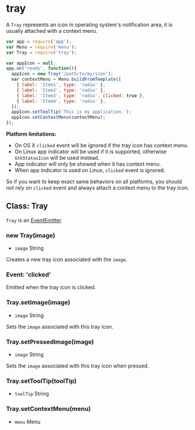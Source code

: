 # tray

A `Tray` represents an icon in operating system's notification area, it is
usually attached with a context menu.

```javascript
var app = require('app');
var Menu = require('menu');
var Tray = require('tray');

var appIcon = null;
app.on('ready', function(){
  appIcon = new Tray('/path/to/my/icon');
  var contextMenu = Menu.buildFromTemplate([
    { label: 'Item1', type: 'radio' },
    { label: 'Item2', type: 'radio' },
    { label: 'Item3', type: 'radio', clicked: true },
    { label: 'Item4', type: 'radio' },
  ]);
  appIcon.setToolTip('This is my application.');
  appIcon.setContextMenu(contextMenu);
});

```

__Platform limitations:__

* On OS X `clicked` event will be ignored if the tray icon has context menu.
* On Linux app indicator will be used if it is supported, otherwise
  `GtkStatusIcon` will be used instead.
* App indicator will only be showed when it has context menu.
* When app indicator is used on Linux, `clicked` event is ignored.

So if you want to keep exact same behaviors on all platforms, you should not
rely on `clicked` event and always attach a context menu to the tray icon.

## Class: Tray

`Tray` is an [EventEmitter](event-emitter).

### new Tray(image)

* `image` String

Creates a new tray icon associated with the `image`.

### Event: 'clicked'

Emitted when the tray icon is clicked.

### Tray.setImage(image)

* `image` String

Sets the `image` associated with this tray icon.

### Tray.setPressedImage(image)

* `image` String

Sets the `image` associated with this tray icon when pressed.

### Tray.setToolTip(toolTip)

* `toolTip` String

### Tray.setContextMenu(menu)

* `menu` Menu

[event-emitter]: http://nodejs.org/api/events.html#events_class_events_eventemitter
